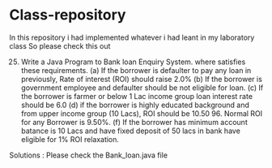 # Class-repository
In this repository i had implemented whatever i had leant in my laboratory class
So please check this out 


25.	Write a Java Program to Bank loan Enquiry System.
where satisfies these requirements.
(a) If the borrower is defaulter to pay any loan in previously, Rate of interest (ROI) should raise
2.0%
(b)	If the borrower is government employee and defaulter should be not eligible for loan.
(c)	If the borrower is farmer or below 1 Lac income group loan interest rate should be 6.0 
(d)	if the borrower is highly educated background and from upper income group (10 Lacs), ROI should be 10.50 96.
 Normal ROI for any Borrower is 9.50%.
(f) If the borrower has minimum account batance is 10 Lacs and have fixed deposit of 50 lacs in bank have eligible for 1% ROI relaxation.


Solutions : Please check the Bank_loan.java file 
